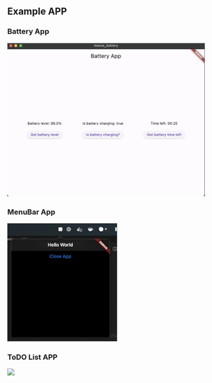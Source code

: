 ## Example APP

### Battery App

<img src="assets/battery_app.png" width="450">

### MenuBar App

<img src="assets/menu_bar.png" width="250">


### ToDO List APP
<img src="https://github.com/manuelduarte077/learning-dev-mobile/assets/46093689/49c73058-eec3-4f86-adbb-0b0122bb826d)https://github.com/manuelduarte077/learning-dev-mobile/assets/46093689/49c73058-eec3-4f86-adbb-0b0122bb826d" width="250">

